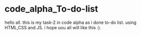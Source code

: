 # code_alpha_To-do-list
hello all. this is my task-2 in code alpha as i done to-do list. using HTML,CSS and JS. i hope uou all will like this :).
